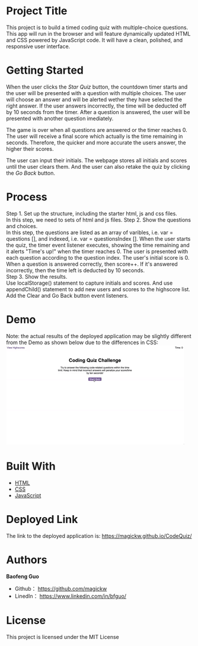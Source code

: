 # Project Title
This project is to build a timed coding quiz with multiple-choice questions. This app will run in the browser and will feature dynamically updated HTML and CSS powered by JavaScript code. It will have a clean, polished, and responsive user interface. 

# Getting Started
When the user clicks the *Star Quiz* button, the countdown timer starts and the user will be presented with a question with multiple choices. The user will choose an answer and will be alerted wether they have selected the right answer. If the user answers incorrectly, the time will be deducted off by 10 seconds from the timer. After a question is answered, the user will be presented with another question imediately. 

The game is over when all questions are answered or the timer reaches 0. The user will receive a final score which actually is the time remaining in seconds. Therefore, the quicker and more accurate the users answer, the higher their scores.

The user can input their initials. The webpage stores all initials and scores until the user clears them. And the user can also retake the quiz by clicking the *Go Back* button.

# Process
Step 1. Set up the structure, including the starter html, js and css files.<br>
In this step, we need to sets of html and js files.
Step 2. Show the questions and choices. <br>
In this step, the questions are listed as an array of varibles, i.e. var = questions [], and indexed, i.e. var = questionsIndex []. When the user starts the quiz, the timer event listener executes, showing the time remaining and it alerts "Time's up!" when the timer reaches 0. The user is presented with each question according to the question index. The user's initial score is 0. When a question is answered correctly, then score++. If it's answered incorrectly, then the time left is deducted by 10 seconds.<br>
Step 3. Show the results.<br>
Use localStorage() statement to capture initials and scores. And use appendChild() statement to add new users and scores to the highscore list. Add the Clear and Go Back button event listeners.

# Demo
Note: the actual results of the deployed application may be slightly different from the Demo as shown below due to the differences in CSS: <br>
<img src="assets\demo.gif" alt="screenshot" />


# Built With

* [HTML](https://developer.mozilla.org/en-US/docs/Web/HTML)
* [CSS](https://developer.mozilla.org/en-US/docs/Web/CSS)
* [JavaScript](https://developer.mozilla.org/en-US/docs/Web/javascript)


# Deployed Link

The link to the deployed application is: https://magickw.github.io/CodeQuiz/


# Authors

**Baofeng Guo**

- Github： https://github.com/magickw
- LinedIn： https://www.linkedin.com/in/bfguo/


# License
This project is licensed under the MIT License


